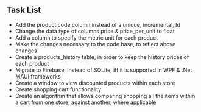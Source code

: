 ## Task List

-   Add the product code column instead of a unique, incremental, Id
-   Change the data type of columns price & price_per_unit to float
-   Add a column to specify the metric unit for each product
-   Make the changes necessary to the code base, to reflect above changes
-   Create a products_history table, in order to keep the history prices of each product
-   Migrate to Firebase, instead of SQLite, iff it is supported in WPF & .Net MAUI frameworks
-   Create a window to view discounted products within each store
-   Create shopping cart functionality
-   Create an algorithm that allows comparing shopping all the items within a cart from one store, against another, where applicable
